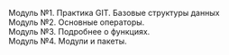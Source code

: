 Модуль №1. Практика GIT. Базовые структуры данных\
Модуль №2. Основные операторы.\
Модуль №3. Подробнее о функциях.\
Модуль №4. Модули и пакеты.
